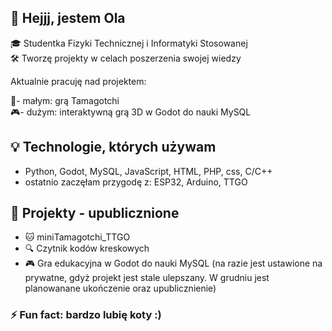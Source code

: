 ## 👋 Hejjj, jestem Ola


🎓 Studentka Fizyki Technicznej i Informatyki Stosowanej  
🛠️ Tworzę projekty w celach poszerzenia swojej wiedzy 

 Aktualnie pracuję nad projektem:
 
🐾- małym: grą Tamagotchi  
🎮- dużym: interaktywną grą 3D w Godot do nauki MySQL

## 💡 Technologie, których używam
- Python, Godot, MySQL, JavaScript, HTML, PHP, css, C/C++ 
- ostatnio zaczęłam przygodę z: ESP32, Arduino, TTGO


## 🧪 Projekty - upublicznione
- 🐱 miniTamagotchi_TTGO
- 🔍 Czytnik kodów kreskowych
- 🎮 Gra edukacyjna w Godot do nauki MySQL (na razie jest ustawione na prywatne, gdyż projekt jest stale ulepszany. W grudniu jest planowanane ukończenie oraz upublicznienie)

### ⚡ Fun fact: bardzo lubię koty :)

<!--
**oclau/oclau** is a ✨ _special_ ✨ repository because its `README.md` (this file) appears on your GitHub profile.

Here are some ideas to get you started:

- 🔭 I’m currently working on ...
- 🌱 I’m currently learning ...
- 👯 I’m looking to collaborate on ...
- 🤔 I’m looking for help with ...
- 💬 Ask me about ...
- 📫 How to reach me: ...
- 😄 Pronouns: ...
- ⚡ Fun fact: ...

## 🌱 Obecnie uczę się:
- OpenCV & rozpoznawanie obrazu
- Projektowania systemów interaktywnych


-->
